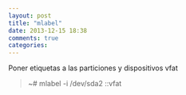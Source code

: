 ```yaml
---
layout: post
title: "mlabel"
date: 2013-12-15 18:38
comments: true
categories: 
---
```

Poner etiquetas a las particiones y dispositivos vfat

>~# mlabel -i /dev/sda2 ::vfat

